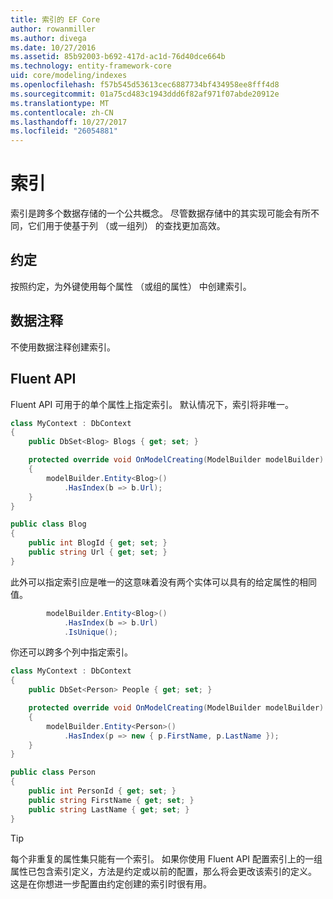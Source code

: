 ```yaml
---
title: 索引的 EF Core
author: rowanmiller
ms.author: divega
ms.date: 10/27/2016
ms.assetid: 85b92003-b692-417d-ac1d-76d40dce664b
ms.technology: entity-framework-core
uid: core/modeling/indexes
ms.openlocfilehash: f57b545d53613cec6887734bf434958ee8fff4d8
ms.sourcegitcommit: 01a75cd483c1943ddd6f82af971f07abde20912e
ms.translationtype: MT
ms.contentlocale: zh-CN
ms.lasthandoff: 10/27/2017
ms.locfileid: "26054881"
---
```

# <a name="indexes"></a>索引

索引是跨多个数据存储的一个公共概念。 尽管数据存储中的其实现可能会有所不同，它们用于使基于列 （或一组列） 的查找更加高效。

## <a name="conventions"></a>约定

按照约定，为外键使用每个属性 （或组的属性） 中创建索引。

## <a name="data-annotations"></a>数据注释

不使用数据注释创建索引。

## <a name="fluent-api"></a>Fluent API

Fluent API 可用于的单个属性上指定索引。 默认情况下，索引将非唯一。

<!-- [!code-csharp[Main](samples/core/Modeling/FluentAPI/Samples/Index.cs?highlight=7,8)] -->
``` csharp
class MyContext : DbContext
{
    public DbSet<Blog> Blogs { get; set; }

    protected override void OnModelCreating(ModelBuilder modelBuilder)
    {
        modelBuilder.Entity<Blog>()
            .HasIndex(b => b.Url);
    }
}

public class Blog
{
    public int BlogId { get; set; }
    public string Url { get; set; }
}
```

此外可以指定索引应是唯一的这意味着没有两个实体可以具有的给定属性的相同值。

<!-- [!code-csharp[Main](samples/core/Modeling/FluentAPI/Samples/IndexUnique.cs?highlight=3)] -->
``` csharp
        modelBuilder.Entity<Blog>()
            .HasIndex(b => b.Url)
            .IsUnique();
```

你还可以跨多个列中指定索引。

<!-- [!code-csharp[Main](samples/core/Modeling/FluentAPI/Samples/IndexComposite.cs?highlight=7,8)] -->
``` csharp
class MyContext : DbContext
{
    public DbSet<Person> People { get; set; }

    protected override void OnModelCreating(ModelBuilder modelBuilder)
    {
        modelBuilder.Entity<Person>()
            .HasIndex(p => new { p.FirstName, p.LastName });
    }
}

public class Person
{
    public int PersonId { get; set; }
    public string FirstName { get; set; }
    public string LastName { get; set; }
}
```

> [!TIP]  
> 每个非重复的属性集只能有一个索引。 如果你使用 Fluent API 配置索引上的一组属性已包含索引定义，方法是约定或以前的配置，那么将会更改该索引的定义。 这是在你想进一步配置由约定创建的索引时很有用。

